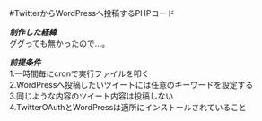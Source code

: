 #TwitterからWordPressへ投稿するPHPコード

***制作した経緯***  
ググっても無かったので…。  
  
***前提条件***  
1.一時間毎にcronで実行ファイルを叩く  
2.WordPressへ投稿したいツイートには任意のキーワードを設定する  
3.同じような内容のツイート内容は投稿しない  
4.TwitterOAuthとWordPressは適所にインストールされていること  
